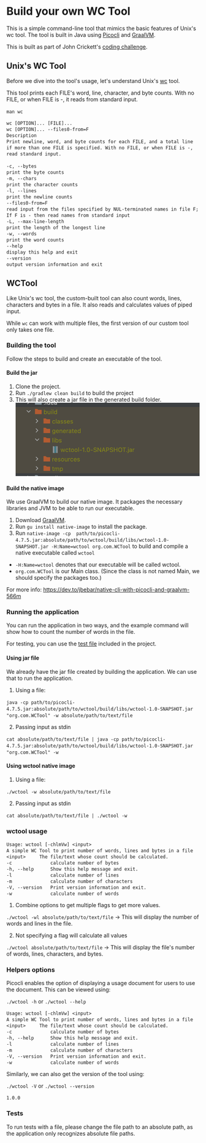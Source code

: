 # Build your own WC Tool

This is a simple command-line tool that mimics the basic features of Unix's wc tool. 
The tool is built in Java using [Picocli](https://picocli.info/) and [GraalVM](https://www.graalvm.org/).

This is built as part of John Crickett's [coding challenge](https://codingchallenges.fyi/challenges/challenge-wc/).

## Unix's WC Tool

Before we dive into the tool's usage, let's understand Unix's [wc](https://linux.die.net/man/1/wc) tool.

This tool prints each FILE's word, line, character, and byte counts. 
With no FILE, or when FILE is -, it reads from standard input.

`man wc`

```
wc [OPTION]... [FILE]...
wc [OPTION]... --files0-from=F
Description
Print newline, word, and byte counts for each FILE, and a total line if more than one FILE is specified. With no FILE, or when FILE is -, read standard input.

-c, --bytes
print the byte counts
-m, --chars
print the character counts
-l, --lines
print the newline counts
--files0-from=F
read input from the files specified by NUL-terminated names in file F; If F is - then read names from standard input
-L, --max-line-length
print the length of the longest line
-w, --words
print the word counts
--help
display this help and exit
--version
output version information and exit
```

## WCTool

Like Unix's wc tool, the custom-built tool can also count words, lines, characters and bytes in a file.
It also reads and calculates values of piped input.

While `wc` can work with multiple files, the first version of our custom tool only takes one file.

### Building the tool

Follow the steps to build and create an executable of the tool.

#### Build the jar

1. Clone the project.
2. Run `./gradlew clean build` to build the project
3. This will also create a jar file in the generated build folder.
    ![jar file created by gradle build](src/main/resources/images/jar-file.png)

#### Build the native image

We use GraalVM to build our native image. It packages the necessary libraries and JVM to be able to run our executable.

1. Download [GraalVM](https://www.graalvm.org/downloads/).
2. Run `gu install native-image` to install the package.
3. Run `native-image -cp  path/to/picocli-4.7.5.jar:absolute/path/to/wctool/build/libs/wctool-1.0-SNAPSHOT.jar -H:Name=wctool org.com.WCTool` to build and compile a native executable called `wctool`

* `-H:Name=wctool` denotes that our executable will be called wctool.
* `org.com.WCTool` is our Main class. (Since the class is not named Main, we should specify the packages too.)

For more info: https://dev.to/jbebar/native-cli-with-picocli-and-graalvm-566m

### Running the application

You can run the application in two ways, and the example command will show how to count the number of words in the file.

For testing, you can use the [test file](src/main/resources/test.txt) included in the project.

#### Using jar file

We already have the jar file created by building the application. We can use that to run the application.

1. Using a file:

`java -cp path/to/picocli-4.7.5.jar:absolute/path/to/wctool/build/libs/wctool-1.0-SNAPSHOT.jar "org.com.WCTool" -w absolute/path/to/text/file`

2. Passing input as stdin

`cat absolute/path/to/text/file | java -cp path/to/picocli-4.7.5.jar:absolute/path/to/wctool/build/libs/wctool-1.0-SNAPSHOT.jar "org.com.WCTool" -w`

#### Using wctool native image

1. Using a file:

`./wctool -w absolute/path/to/text/file`

2. Passing input as stdin

`cat absolute/path/to/text/file | ./wctool -w`


### wctool usage

```
Usage: wctool [-chlmVw] <input>
A simple WC Tool to print number of words, lines and bytes in a file
<input>     The file/text whose count should be calculated.
-c              calculate number of bytes
-h, --help      Show this help message and exit.
-l              calculate number of lines
-m              calculate number of characters
-V, --version   Print version information and exit.
-w              calculate number of words
```

1. Combine options to get multiple flags to get more values.

`./wctool -wl absolute/path/to/text/file` -> This will display the number of words and lines in the file.

2. Not specifying a flag will calculate all values

`./wctool absolute/path/to/text/file` -> This will display the file's number of words, lines, characters, and bytes.

### Helpers options

Picocli enables the option of displaying a usage document for users to use the document. This can be viewed using:

`./wctool -h` or `./wctool --help`

```
Usage: wctool [-chlmVw] <input>
A simple WC Tool to print number of words, lines and bytes in a file
<input>     The file/text whose count should be calculated.
-c              calculate number of bytes
-h, --help      Show this help message and exit.
-l              calculate number of lines
-m              calculate number of characters
-V, --version   Print version information and exit.
-w              calculate number of words
```

Similarly, we can also get the version of the tool using:

`./wctool -V` or `./wctool --version`

```
1.0.0
```

### Tests

To run tests with a file, please change the file path to an absolute path, as the application only recognizes absolute file paths.
